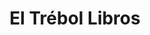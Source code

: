 ---
title: "El Trébol Libros"
url: /san-fernando-del-valle-de-catamarca/el-trebol-libros/
shop: Bücher
---